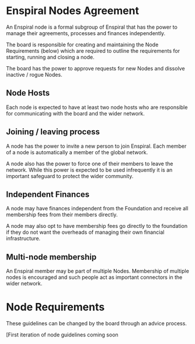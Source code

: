 # Enspiral Nodes Agreement

An Enspiral node is a formal subgroup of Enspiral that has the power to manage their agreements, processes and finances independently.

The board is responsible for creating and maintaining the Node Requirements (below) which are required to outline the requirements for starting, running and closing a node. 

The board has the power to approve requests for new Nodes and dissolve inactive / rogue Nodes.

## Node Hosts

Each node is expected to have at least two node hosts who are responsible for communicating with the board and the wider network.

## Joining / leaving process

A node has the power to invite a new person to join Enspiral. Each member of a node is automatically a member of the global network. 

A node also has the power to force one of their members to leave the network. While this power is expected to be used infrequently it is an important safeguard to protect the wider community.

## Independent Finances

A node may have finances independent from the Foundation and receive all membership fees from their members directly. 

A node may also opt to have membership fees go directly to the foundation if they do not want the overheads of managing their own financial infrastructure.

## Multi-node membership

An Enspiral member may be part of multiple Nodes. Membership of multiple nodes is encouraged and such people act as important connectors in the wider network.

# Node Requirements

These guidelines can be changed by the board through an advice process.

[First iteration of node guidelines coming soon
